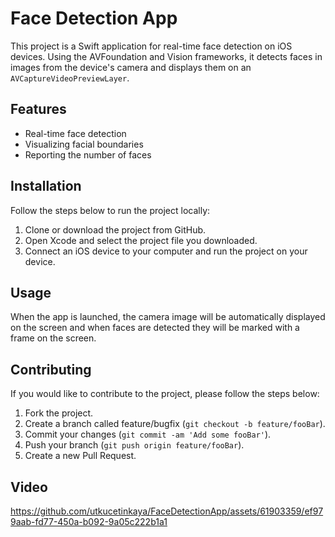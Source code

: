 # Face Detection App

This project is a Swift application for real-time face detection on iOS devices. Using the AVFoundation and Vision frameworks, it detects faces in images from the device's camera and displays them on an `AVCaptureVideoPreviewLayer`.

## Features

- Real-time face detection
- Visualizing facial boundaries
- Reporting the number of faces

## Installation

Follow the steps below to run the project locally:

1. Clone or download the project from GitHub.
2. Open Xcode and select the project file you downloaded.
3. Connect an iOS device to your computer and run the project on your device.

## Usage

When the app is launched, the camera image will be automatically displayed on the screen and when faces are detected they will be marked with a frame on the screen.

## Contributing

If you would like to contribute to the project, please follow the steps below:

1. Fork the project.
2. Create a branch called feature/bugfix (`git checkout -b feature/fooBar`).
3. Commit your changes (`git commit -am 'Add some fooBar'`).
4. Push your branch (`git push origin feature/fooBar`).
5. Create a new Pull Request.

## Video
https://github.com/utkucetinkaya/FaceDetectionApp/assets/61903359/ef979aab-fd77-450a-b092-9a05c222b1a1




